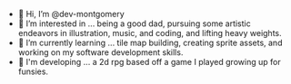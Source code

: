 - 👋 Hi, I’m @dev-montgomery
- 👀 I’m interested in ... being a good dad, pursuing some artistic endeavors in illustration, music, and coding, and lifting heavy weights.
- 🌱 I’m currently learning ... tile map building, creating sprite assets, and working on my software development skills.
- 🔨 I'm developing ... a 2d rpg based off a game I played growing up for funsies.

<!---
dev-montgomery/dev-montgomery is a ✨ special ✨ repository because its `README.md` (this file) appears on your GitHub profile.
You can click the Preview link to take a look at your changes.
--->
